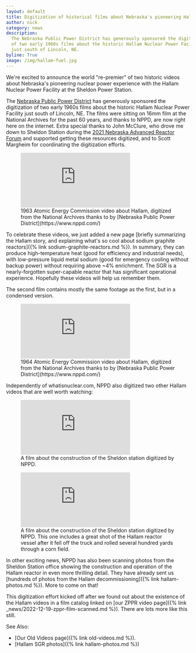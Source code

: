 ```yaml
---
layout: default
title: Digitization of historical films about Nebraska's pioneering Hallam Sodium Graphite Reactor.
author: nick
category: news
description:
  The Nebraska Public Power District has generously sponsored the digitization
  of two early 1960s films about the historic Hallam Nuclear Power Facility
  just south of Lincoln, NE.
byline: True
image: /img/hallam-fuel.jpg
---
```


<div class="row">
<div class="col-md-8" markdown="1">

We're excited to announce the world "re-premier" of two historic videos about
Nebraska's pioneering nuclear power experience with the Hallam Nuclear Power
Facility at the Sheldon Power Station.

The [Nebraska Public Power District](https://www.nppd.com/) has generously
sponsored the digitization of two early 1960s films about the historic Hallam
Nuclear Power Facility just south of Lincoln, NE. The films were sitting on 16mm
film at the National Archives for the past 60 years, and thanks to NPPD, are now
right here on the internet. Extra special thanks to John McClure, who drove me
down to Sheldon Station during the [2021 Nebraska Advanced Reactor
Forum](https://advancednuclearcoalition.org/forum/) and supported getting these
resources digitized, and to Scott Margheim for coordinating the digitization
efforts.

<figure>
<div class="ratio ratio-16x9">
<iframe
src="https://www.youtube.com/embed/ey1MO_1DkL4?start=20" title="A video about
the Hallam SGR" frameborder="0" allow="accelerometer; autoplay; clipboard-write;
encrypted-media; gyroscope; picture-in-picture; web-share"
allowfullscreen></iframe> 
</div>
<figcaption markdown="1">1963 Atomic Energy Commission
video about Hallam, digitized from the National Archives thanks to by [Nebraska
Public Power District](https://www.nppd.com/) 
</figcaption> 
</figure>

To celebrate these videos, we just added a new page [briefly summarizing the
Hallam story, and explaining what's so cool about sodium graphite reactors]({%
link sodium-graphite-reactors.md %}). In summary, they can produce
high-temperature heat (good for efficiency and industrial needs), with
low-pressure liquid metal sodium (good for emergency cooling without backup
power) without requiring above ~4% enrichment. The SGR is a nearly-forgotten
super-capable reactor that has significant operational experience. Hopefully
these videos will help us remember them.

The second film contains mostly the same footage as the first, but
in a condensed version.

<figure>
<div class="ratio ratio-16x9">
<iframe src="https://www.youtube.com/embed/H1kazdkkB5o"
title="YouTube video player" frameborder="0" allow="accelerometer; autoplay;
clipboard-write; encrypted-media; gyroscope; picture-in-picture; web-share"
allowfullscreen></iframe> 
</div>
<figcaption markdown="1">1964 Atomic Energy Commission
video about Hallam, digitized from the National Archives
thanks to by [Nebraska Public Power District](https://www.nppd.com/)
</figcaption> 
</figure>

Independently of whatisnuclear.com, NPPD also digitized two other Hallam videos that
are well worth watching:

<figure>
<div class="ratio ratio-16x9">
<iframe src="https://www.youtube.com/embed/gV9FjSIEKUo" title="YouTube video player" frameborder="0" allow="accelerometer; autoplay; clipboard-write; encrypted-media; gyroscope; picture-in-picture; web-share" allowfullscreen></iframe>
</div>
<figcaption markdown="1">A film about the construction of the Sheldon station digitized by NPPD.
</figcaption> 
</figure>

<figure>
<div class="ratio ratio-16x9">
<iframe src="https://www.youtube.com/embed/hd7CJvZ6ZAg" title="YouTube video player" frameborder="0" allow="accelerometer; autoplay; clipboard-write; encrypted-media; gyroscope; picture-in-picture; web-share" allowfullscreen></iframe>
</div>
<figcaption markdown="1">A film about the construction of the Sheldon station digitized by NPPD. This one includes a great shot of the Hallam reactor vessel after it fell off the truck
and rolled several hundred yards through a corn field.
</figcaption> 
</figure>

In other exciting news, NPPD has also been scanning photos from
the Sheldon Station office showing the construction and operation of the Hallam
reactor in even more thrilling detail. They have already sent us [hundreds
of photos from the Hallam decommissioning]({% link hallam-photos.md %}).
More to come on that!

This digitization effort kicked off after we found out about the existence of the Hallam
videos in a film catalog linked on [our ZPPR video page]({% link _news/2022-12-19-zppr-film-scanned.md %}).
There are lots more like this still.

See Also:

- [Our Old Videos page]({% link old-videos.md %}).
- [Hallam SGR photos]({% link hallam-photos.md %})

</div></div>
